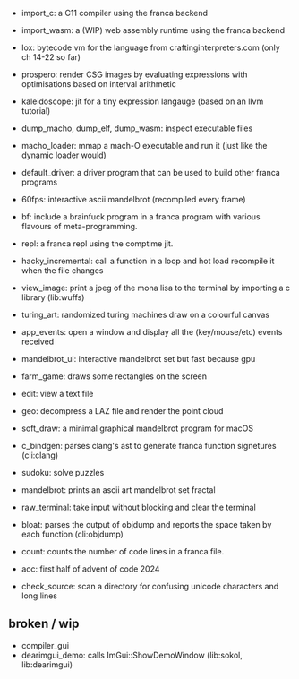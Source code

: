 - import_c: a C11 compiler using the franca backend
- import_wasm: a (WIP) web assembly runtime using the franca backend
- lox: bytecode vm for the language from craftinginterpreters.com (only ch 14-22 so far)

- prospero: render CSG images by evaluating expressions with optimisations based on interval arithmetic
- kaleidoscope: jit for a tiny expression langauge (based on an llvm tutorial)
- dump_macho, dump_elf, dump_wasm: inspect executable files
- macho_loader: mmap a mach-O executable and run it (just like the dynamic loader would)
- default_driver: a driver program that can be used to build other franca programs 
- 60fps: interactive ascii mandelbrot (recompiled every frame)
- bf: include a brainfuck program in a franca program with various flavours of meta-programming. 
- repl: a franca repl using the comptime jit.
- hacky_incremental: call a function in a loop and hot load recompile it when the file changes
- view_image: print a jpeg of the mona lisa to the terminal by importing a c library (lib:wuffs)
- turing_art: randomized turing machines draw on a colourful canvas

- app_events: open a window and display all the (key/mouse/etc) events received 
- mandelbrot_ui: interactive mandelbrot set but fast because gpu
- farm_game: draws some rectangles on the screen
- edit: view a text file
- geo: decompress a LAZ file and render the point cloud
- soft_draw: a minimal graphical mandelbrot program for macOS

- c_bindgen: parses clang's ast to generate franca function signetures (cli:clang)
- sudoku: solve puzzles 
- mandelbrot: prints an ascii art mandelbrot set fractal
- raw_terminal: take input without blocking and clear the terminal
- bloat: parses the output of objdump and reports the space taken by each function (cli:objdump)
- count: counts the number of code lines in a franca file.
- aoc: first half of advent of code 2024
- check_source: scan a directory for confusing unicode characters and long lines 

## broken / wip

- compiler_gui
- dearimgui_demo: calls ImGui::ShowDemoWindow (lib:sokol, lib:dearimgui)
